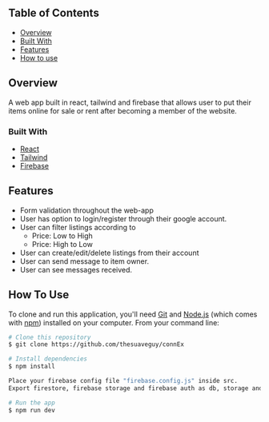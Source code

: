 <!-- Please update value in the {}  -->


<!-- TABLE OF CONTENTS -->

## Table of Contents

- [Overview](#overview)
- [Built With](#built-with)
- [Features](#features)
- [How to use](#how-to-use)

<!-- OVERVIEW -->

## Overview

A web app built in react, tailwind and firebase that allows user to put their items online for sale or rent after becoming a member of the website.

### Built With

<!-- This section should list any major frameworks that you built your project using. Here are a few examples.-->

- [React](https://reactjs.org/)
- [Tailwind](https://tailwindcss.com/)
- [Firebase](https://firebase.google.com/)

## Features

<ul>
<li>Form validation throughout the web-app</li>
<li>User has option to login/register through their google account.</li>
<li>User can filter listings according to
  <ul>
    <li>Price: Low to High</li>
    <li>Price: High to Low</li>
  </ul>
</li>
<li>User can create/edit/delete listings from their account</li>
<li>User can send message to item owner.</li>
<li>User can see messages received.</li>
</ul>

## How To Use

<!-- Example: -->

To clone and run this application, you'll need [Git](https://git-scm.com) and [Node.js](https://nodejs.org/en/download/) (which comes with [npm](http://npmjs.com)) installed on your computer. From your command line:

```bash
# Clone this repository
$ git clone https://github.com/thesuaveguy/connEx

# Install dependencies
$ npm install

Place your firebase config file "firebase.config.js" inside src.
Export firestore, firebase storage and firebase auth as db, storage and auth. Then:

# Run the app
$ npm run dev
```

